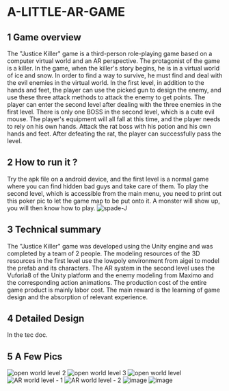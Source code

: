 # A-LITTLE-AR-GAME
## 1 Game overview

The "Justice Killer" game is a third-person role-playing game based on a computer virtual world and an AR perspective. The protagonist of the game is a killer. In the game, when the killer's story begins, he is in a virtual world of ice and snow. In order to find a way to survive, he must find and deal with the evil enemies in the virtual world. In the first level, in addition to the hands and feet, the player can use the picked gun to design the enemy, and use these three attack methods to attack the enemy to get points. The player can enter the second level after dealing with the three enemies in the first level. There is only one BOSS in the second level, which is a cute evil mouse. The player's equipment will all fall at this time, and the player needs to rely on his own hands. Attack the rat boss with his potion and his own hands and feet. After defeating the rat, the player can successfully pass the level.

## 2 How to run it ?
Try the apk file on a android device, and the first level is a normal game where you can find hidden bad guys and take care of them.
To play the second level, which is accessible from the main menu, you need to print out this poker pic to let the game map to be put onto it. A monster will show up, you will then know how to play.
![spade-J](https://user-images.githubusercontent.com/23161882/138030515-4440d957-8c55-4524-b82f-43479da85be3.jpg)


## 3 Technical summary
The "Justice Killer" game was developed using the Unity engine and was completed by a team of 2 people. The modeling resources of the 3D resources in the first level use the lowpoly environment from aigei to model the prefab and its characters. The AR system in the second level uses the Vuforia8 of the Unity platform and the enemy modeling from Maximo and the corresponding action animations. The production cost of the entire game product is mainly labor cost. The main reward is the learning of game design and the absorption of relevant experience.

## 4 Detailed Design
In the tec doc.

## 5 A Few Pics
![open world level 2](https://user-images.githubusercontent.com/23161882/137236661-6a0ad32e-b143-4f53-bd41-203a4acd8106.png)
![open world level 3](https://user-images.githubusercontent.com/23161882/137236668-22b31a28-4e71-405e-bf64-02bcc6f2f8b6.png)
![open world level](https://user-images.githubusercontent.com/23161882/137236678-63dee2f8-55c5-41c5-af22-03a9d1e51b93.png)
![AR world level - 1](https://user-images.githubusercontent.com/23161882/137236683-81854517-6070-4e18-bee9-12acee2bc1ab.png)
![AR world level - 2](https://user-images.githubusercontent.com/23161882/137236696-d61dbb72-35fb-4727-bb5c-dce091ff8591.jpg)
![image](https://user-images.githubusercontent.com/23161882/138029005-5e98a870-eb88-468f-b8b9-5325d2ce4069.png)
![image](https://user-images.githubusercontent.com/23161882/138028935-32e2529f-e7e0-42ce-8983-a6a928808134.png)
